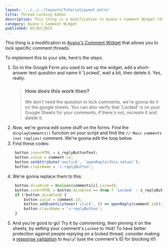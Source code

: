 ```yaml
---
layout: '../../../layouts/TutorialLayout.astro'
title: Thread Locking Addon
description: This thing is a modification to Ayano's Comment Widget that allows you to lock specific comment threads.
category: Ayano's Comment Widget
published: 05/02/2025
---
```


This thing is a modification to
[Ayano's Comment Widget](https://virtualobserver.moe/ayano/comment-widget) that allows you to lock specific comment threads.

To implement this to your site, here's the steps:

1. Go to the Google Form you used to set up the widget, add a short-answer text question
   and name it 'Locked', wait a bit, then delete it. Yes, really.
    > ### How does this work then?
    > We don't need the question to lock comments, we're gonna do it on the google
        sheets.
    > You can also verify that 'Locked' is on your Google Sheets for your comments,
        if there's not, recreate it and delete it.
2. Now, we're gonna edit some stuff on the forms. Find the `displayComments()` function
   on your script and find the `// Main comments (not replies)` comment. We're gonna edit the loop below.
3. Find these codes:
   ```javascript title="comment-widget.js"
    button.innerHTML = s_replyButtonText;
    button.value = comment.id;
    button.setAttribute('onclick', `openReply(this.value)`);
    button.className = 'c-replyButton';
   ```
4. We're gonna replace them to this:
   ```javascript title="comment-widget.js"
    button.disabled = Boolean(comments[i].Locked);
    button.innerHTML = button.disabled == true ? `Locked` : s_replyButtonText;
    if (!button.disabled) {
        button.value = comment.id;
        button.addEventListener('click', () => openReply(comment.id));
        button.className = 'c-replyButton';
    }
   ```
5. And you're good to go! Try it by commenting, then pinning it on the sheets, by setting your comment's `Locked` to `TRUE`! To have better protection against people replying on a locked thread, consider making a [response validation](https://support.google.com/docs/answer/3378864?hl=en#zippy=%2Crules-for-short-answer-questions) to `Reply`! (use the comment's ID for blocking it!)